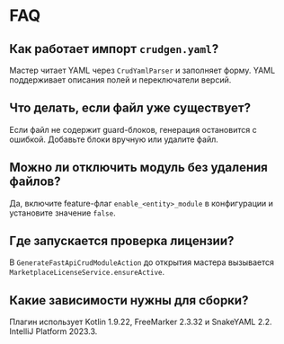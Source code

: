 # FAQ

## Как работает импорт `crudgen.yaml`?
Мастер читает YAML через `CrudYamlParser` и заполняет форму. YAML поддерживает описания полей и переключатели версий.

## Что делать, если файл уже существует?
Если файл не содержит guard-блоков, генерация остановится с ошибкой. Добавьте блоки вручную или удалите файл.

## Можно ли отключить модуль без удаления файлов?
Да, включите feature-флаг `enable_<entity>_module` в конфигурации и установите значение `false`.

## Где запускается проверка лицензии?
В `GenerateFastApiCrudModuleAction` до открытия мастера вызывается `MarketplaceLicenseService.ensureActive`.

## Какие зависимости нужны для сборки?
Плагин использует Kotlin 1.9.22, FreeMarker 2.3.32 и SnakeYAML 2.2. IntelliJ Platform 2023.3.
